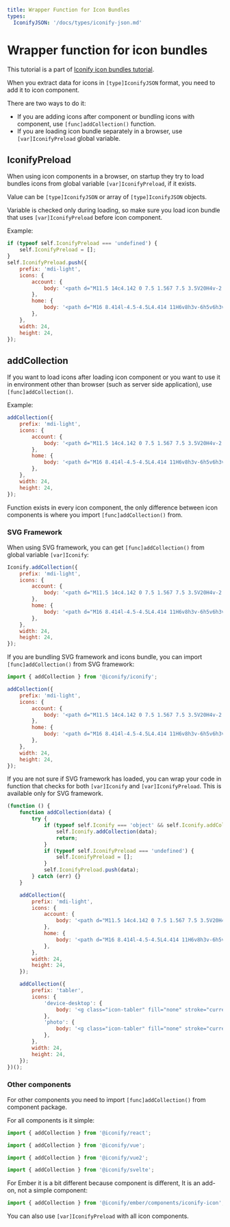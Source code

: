 ```yaml
title: Wrapper Function for Icon Bundles
types:
  IconifyJSON: '/docs/types/iconify-json.md'
```

# Wrapper function for icon bundles

This tutorial is a part of [Iconify icon bundles tutorial](./index.md).

When you extract data for icons in `[type]IconifyJSON` format, you need to add it to icon component.

There are two ways to do it:

- If you are adding icons after component or bundling icons with component, use `[func]addCollection()` function.
- If you are loading icon bundle separately in a browser, use `[var]IconifyPreload` global variable.

## IconifyPreload

When using icon components in a browser, on startup they try to load bundles icons from global variable `[var]IconifyPreload`, if it exists.

Value can be `[type]IconifyJSON` or array of `[type]IconifyJSON` objects.

Variable is checked only during loading, so make sure you load icon bundle that uses `[var]IconifyPreload` before icon component.

Example:

```js
if (typeof self.IconifyPreload === 'undefined') {
	self.IconifyPreload = [];
}
self.IconifyPreload.push({
	prefix: 'mdi-light',
	icons: {
		account: {
			body: '<path d="M11.5 14c4.142 0 7.5 1.567 7.5 3.5V20H4v-2.5c0-1.933 3.358-3.5 7.5-3.5zm6.5 3.5c0-1.38-2.91-2.5-6.5-2.5S5 16.12 5 17.5V19h13v-1.5zM11.5 5a3.5 3.5 0 1 1 0 7a3.5 3.5 0 0 1 0-7zm0 1a2.5 2.5 0 1 0 0 5a2.5 2.5 0 0 0 0-5z" fill="currentColor"/>',
		},
		home: {
			body: '<path d="M16 8.414l-4.5-4.5L4.414 11H6v8h3v-6h5v6h3v-8h1.586L17 9.414V6h-1v2.414zM2 12l9.5-9.5L15 6V5h3v4l3 3h-3v7.998h-5v-6h-3v6H5V12H2z" fill="currentColor"/>',
		},
	},
	width: 24,
	height: 24,
});
```

## addCollection

If you want to load icons after loading icon component or you want to use it in environment other than browser (such as server side application), use `[func]addCollection()`.

Example:

```js
addCollection({
	prefix: 'mdi-light',
	icons: {
		account: {
			body: '<path d="M11.5 14c4.142 0 7.5 1.567 7.5 3.5V20H4v-2.5c0-1.933 3.358-3.5 7.5-3.5zm6.5 3.5c0-1.38-2.91-2.5-6.5-2.5S5 16.12 5 17.5V19h13v-1.5zM11.5 5a3.5 3.5 0 1 1 0 7a3.5 3.5 0 0 1 0-7zm0 1a2.5 2.5 0 1 0 0 5a2.5 2.5 0 0 0 0-5z" fill="currentColor"/>',
		},
		home: {
			body: '<path d="M16 8.414l-4.5-4.5L4.414 11H6v8h3v-6h5v6h3v-8h1.586L17 9.414V6h-1v2.414zM2 12l9.5-9.5L15 6V5h3v4l3 3h-3v7.998h-5v-6h-3v6H5V12H2z" fill="currentColor"/>',
		},
	},
	width: 24,
	height: 24,
});
```

Function exists in every icon component, the only difference between icon components is where you import `[func]addCollection()` from.

### SVG Framework

When using SVG framework, you can get `[func]addCollection()` from global variable `[var]Iconify`:

```js
Iconify.addCollection({
	prefix: 'mdi-light',
	icons: {
		account: {
			body: '<path d="M11.5 14c4.142 0 7.5 1.567 7.5 3.5V20H4v-2.5c0-1.933 3.358-3.5 7.5-3.5zm6.5 3.5c0-1.38-2.91-2.5-6.5-2.5S5 16.12 5 17.5V19h13v-1.5zM11.5 5a3.5 3.5 0 1 1 0 7a3.5 3.5 0 0 1 0-7zm0 1a2.5 2.5 0 1 0 0 5a2.5 2.5 0 0 0 0-5z" fill="currentColor"/>',
		},
		home: {
			body: '<path d="M16 8.414l-4.5-4.5L4.414 11H6v8h3v-6h5v6h3v-8h1.586L17 9.414V6h-1v2.414zM2 12l9.5-9.5L15 6V5h3v4l3 3h-3v7.998h-5v-6h-3v6H5V12H2z" fill="currentColor"/>',
		},
	},
	width: 24,
	height: 24,
});
```

If you are bundling SVG framework and icons bundle, you can import `[func]addCollection()` from SVG framework:

```js
import { addCollection } from '@iconify/iconify';

addCollection({
	prefix: 'mdi-light',
	icons: {
		account: {
			body: '<path d="M11.5 14c4.142 0 7.5 1.567 7.5 3.5V20H4v-2.5c0-1.933 3.358-3.5 7.5-3.5zm6.5 3.5c0-1.38-2.91-2.5-6.5-2.5S5 16.12 5 17.5V19h13v-1.5zM11.5 5a3.5 3.5 0 1 1 0 7a3.5 3.5 0 0 1 0-7zm0 1a2.5 2.5 0 1 0 0 5a2.5 2.5 0 0 0 0-5z" fill="currentColor"/>',
		},
		home: {
			body: '<path d="M16 8.414l-4.5-4.5L4.414 11H6v8h3v-6h5v6h3v-8h1.586L17 9.414V6h-1v2.414zM2 12l9.5-9.5L15 6V5h3v4l3 3h-3v7.998h-5v-6h-3v6H5V12H2z" fill="currentColor"/>',
		},
	},
	width: 24,
	height: 24,
});
```

If you are not sure if SVG framework has loaded, you can wrap your code in function that checks for both `[var]Iconify` and `[var]IconifyPreload`. This is available only for SVG framework.

```js
(function () {
	function addCollection(data) {
		try {
			if (typeof self.Iconify === 'object' && self.Iconify.addCollection) {
				self.Iconify.addCollection(data);
				return;
			}
			if (typeof self.IconifyPreload === 'undefined') {
				self.IconifyPreload = [];
			}
			self.IconifyPreload.push(data);
		} catch (err) {}
	}

	addCollection({
		prefix: 'mdi-light',
		icons: {
			account: {
				body: '<path d="M11.5 14c4.142 0 7.5 1.567 7.5 3.5V20H4v-2.5c0-1.933 3.358-3.5 7.5-3.5zm6.5 3.5c0-1.38-2.91-2.5-6.5-2.5S5 16.12 5 17.5V19h13v-1.5zM11.5 5a3.5 3.5 0 1 1 0 7a3.5 3.5 0 0 1 0-7zm0 1a2.5 2.5 0 1 0 0 5a2.5 2.5 0 0 0 0-5z" fill="currentColor"/>',
			},
			home: {
				body: '<path d="M16 8.414l-4.5-4.5L4.414 11H6v8h3v-6h5v6h3v-8h1.586L17 9.414V6h-1v2.414zM2 12l9.5-9.5L15 6V5h3v4l3 3h-3v7.998h-5v-6h-3v6H5V12H2z" fill="currentColor"/>',
			},
		},
		width: 24,
		height: 24,
	});

	addCollection({
		prefix: 'tabler',
		icons: {
			'device-desktop': {
				body: '<g class="icon-tabler" fill="none" stroke="currentColor" stroke-width="2" stroke-linecap="round" stroke-linejoin="round"><rect x="3" y="4" width="18" height="12" rx="1"/><path d="M7 20h10"/><path d="M9 16v4"/><path d="M15 16v4"/></g>',
			},
			'photo': {
				body: '<g class="icon-tabler" fill="none" stroke="currentColor" stroke-width="2" stroke-linecap="round" stroke-linejoin="round"><path d="M15 8h.01"/><rect x="4" y="4" width="16" height="16" rx="3"/><path d="M4 15l4-4a3 5 0 0 1 3 0l5 5"/><path d="M14 14l1-1a3 5 0 0 1 3 0l2 2"/></g>',
			},
		},
		width: 24,
		height: 24,
	});
})();
```

### Other components

For other components you need to import `[func]addCollection()` from component package.

For all components is it simple:

```js
import { addCollection } from '@iconify/react';
```

```js
import { addCollection } from '@iconify/vue';
```

```js
import { addCollection } from '@iconify/vue2';
```

```js
import { addCollection } from '@iconify/svelte';
```

For Ember it is a bit different because component is different, It is an add-on, not a simple component:

```js
import { addCollection } from '@iconify/ember/components/iconify-icon';
```

You can also use `[var]IconifyPreload` with all icon components.
